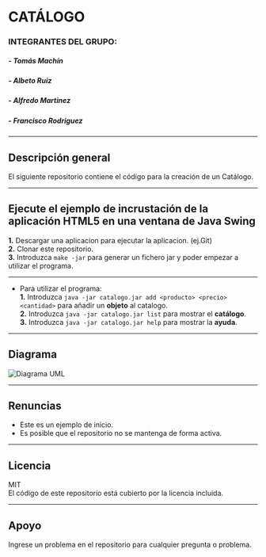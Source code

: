 # CATÁLOGO #

### __INTEGRANTES DEL GRUPO:__
#####	- __Tomás Machín__
#####	- __Albeto Ruiz__
#####	- __Alfredo Martinez__	
#####	- __Francisco Rodriguez__
___
## Descripción general
El siguiente repositorio contiene el código para la creación de un Catálogo.
___
## Ejecute el ejemplo de incrustación de la aplicación HTML5 en una ventana de Java Swing

**1.** Descargar una aplicacion para ejecutar la aplicacion. (ej.Git)  
**2.** Clonar este repositorio.  
**3.** Introduzca `make -jar` para generar un fichero jar y poder empezar a utilizar el programa.  
___
* Para utilizar el programa:  
  **1.** Introduzca `java -jar catalogo.jar add <producto> <precio> <cantidad>` para añadir un **objeto** al catalogo.  
  **2.** Introduzca `java -jar catalogo.jar list` para mostrar el **catálogo**.  
  **3.** Introduzca `java -jar catalogo.jar help` para mostrar la **ayuda**.  
___
## Diagrama
![Diagrama UML](https://bitbucket.org/tomas_machin/catalogo/src/master/Diagramas/class_diagram.png)  
___
## Renuncias
* Este es un ejemplo de inicio.  
* Es posible que el repositorio no se mantenga de forma activa.  
___
## Licencia
MIT  
El código de este repositorio está cubierto por la licencia incluida.  
___
## Apoyo
Ingrese un problema en el repositorio para cualquier pregunta o problema.


